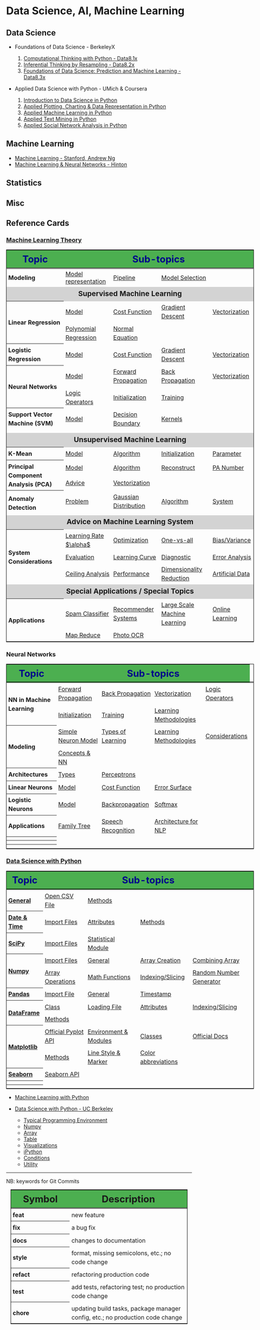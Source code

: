# Data Science, AI, Machine Learning

## Data Science

+ Foundations of Data Science - BerkeleyX
  1.  [Computational Thinking with Python - Data8.1x](./DSFund-BerkeleyX/1-CompThinkWPython/README.md)
  2.  [Inferential Thinking by Resampling - Data8.2x](./DSFund-BerkeleyX/2-Inferential/README.md)
  3.  [Foundations of Data Science: Prediction and Machine Learning - Data8.3x](./DSFund-BerkeleyX/3-PredictML/README.md)

+ Applied Data Science with Python - UMich & Coursera
  1. [Introduction to Data Science in Python](./AppliedDS-UMich/1-IntroDS/README.md)
  2. [Applied Plotting, Charting & Data Representation in Python](./AppliedDS-UMich/2-InfoVis/README.md)
  3. [Applied Machine Learning in Python](./AppliedDS-UMich/3-AML/README.md)
  4. [Applied Text Mining in Python](./AppliedDS-UMich/4-TextMining/README.md)
  5. [Applied Social Network Analysis in Python](./AppliedDS-UMich/5-SocialNet/README.md)

## Machine Learning

  + [Machine Learning - Stanford, Andrew Ng](./ML/ML-Stanford/README.md)
  + [Machine Learning & Neural Networks - Hinton](./ML/MLNN-Hinton/README.md)


## Statistics

## Misc


## Reference Cards

### [Machine Learning Theory](./RefCards/MLTheory.md)

<table style="margin: 0 auto; border: 1px solid black; border-collapse: collapse; width: 70vw;">
  <thead>
  <tr style="border-bottom: double black;">
    <th style="min-width: 15%; font-size: 1.6em; border-right: double back; text-align: center; background-color: #4CAF50; padding: 0.3em; color: darkblue;"> Topic </th>
    <th colspan="4" style="text-align: center; font-size: 1.6em; background-color: #4CAF50; padding: 0.3em;  color: darkblue;"> Sub-topics </th>
  </tr>
  </thead>
  <tbody>
  <tr>
    <th style="padding: 0.3em;text-align: left; line-height: 1.5; vertical-align: middle;"> Modeling </th>
    <td style="padding: 0.3em;"> <a href="RefCards/MLTheory.md#model-representation"> Model representation </a> </td>
    <td style="padding: 0.3em;"> <a href="RefCards/MLTheory.md#pipeline"> Pipeline </a> </td>
    <td style="padding: 0.3em;"> <a href="RefCards/MLTheory.md#model-selection"> Model Selection </a> </td>
    <td style="padding: 0.3em;">  </td>
  </tr>
  <tr> <td colspan="5" style="text-align: center; font-weight: bolder; line-height: 1.6; vertical-align: middle; font-size: 1.2em; background-color: lightgrey;"> Supervised Machine Learning </td> </tr>
  <tr style="text-align: left; line-height: 1.5; vertical-align: middle;">
    <th rowspan="2" style="padding: 0.3em; text-align: left; line-height: 1.5; vertical-align: middle;"> Linear Regression </th>
    <td style="padding: 0.3em;"> <a href="RefCards/MLTheory.md#model-linear-regression"> Model </a></td>
    <td style="padding: 0.3em;"> <a href="RefCards/MLTheory.md#cost-function-linear-regression"> Cost Function </a></td>
    <td style="padding: 0.3em;"> <a href="RefCards/MLTheory.md#gradient-descent-linear-regression"> Gradient Descent </a></td>
    <td style="padding: 0.3em;"> <a href="RefCards/MLTheory.md#vectorization-linear-regression"> Vectorization </a></td>
  </a></tr>
  <tr style="text-align: left; line-height: 1.5; vertical-align: middle;">
    <td style="padding: 0.3em;"> <a href="RefCards/MLTheory.md#polynomial-regression"> Polynomial Regression</a></td>
    <td style="padding: 0.3em;"> <a href="RefCards/MLTheory.md#normal-equation"> Normal Equation </a></td>
    <td style="padding: 0.3em;">  </td>
    <td style="padding: 0.3em;">  </td>
  </a></tr>

  <tr style="text-align: left; line-height: 1.5; vertical-align: middle;">
    <th rowspan="1" style="padding: 0.3em; text-align: left; line-height: 1.5; vertical-align: middle;"> Logistic Regression </th>
    <td style="padding: 0.3em;"> <a href="RefCards/MLTheory.md#model-logistic-regression"> Model </a> </td>
    <td style="padding: 0.3em;"> <a href="RefCards/MLTheory.md#cost-function-logistic-regression"> Cost Function </a> </td>
    <td style="padding: 0.3em;"> <a href="RefCards/MLTheory.md#gradient-descent-logistic-regression"> Gradient Descent </a> </td>
    <td style="padding: 0.3em;"> <a href="RefCards/MLTheory.md#vectorization-logistic-regression"> Vectorization </a> </td>
  </tr>

  <tr style="text-align: left; line-height: 1.5; vertical-align: middle;">
    <th rowspan="2" style="padding: 0.3em; text-align: left; line-height: 1.5; vertical-align: middle;"> Neural Networks </th>
    <td style="padding: 0.3em;"> <a href="RefCards/MLTheory.md#model-neural-network"> Model </a> </td>
    <td style="padding: 0.3em;"> <a href="RefCards/MLTheory.md#forward-propagation"> Forward Propagation </a> </td>
    <td style="padding: 0.3em;"> <a href="RefCards/MLTheory.md#backward-propagation"> Back Propagation </a> </td>
    <td style="padding: 0.3em;"> <a href="RefCards/MLTheory.md#vectorization-neural-network"> Vectorization </a> </td>
  </tr>
  <tr style="text-align: left; line-height: 1.5; vertical-align: middle;">
    <td style="padding: 0.3em;"> <a href="RefCards/MLTheory.md#applications"> Logic Operators </a> </td>
    <td style="padding: 0.3em;"> <a href="RefCards/MLTheory.md#initialization-neural-network"> Initialization </a> </td>
    <td style="padding: 0.3em;"> <a href="RefCards/MLTheory.md#neural-network-algorithm"> Training </a> </td>
    <td style="padding: 0.3em;">  </td>
  </tr>

  <tr style="text-align: left; line-height: 1.5; vertical-align: middle;">
    <th rowspan="2" style="padding: 0.3em; text-align: left; line-height: 1.5; vertical-align: middle;"> Support Vector Machine (SVM) </th>
  <tr style="text-align: left; line-height: 1.5; vertical-align: middle;">
    <td style="padding: 0.3em;"> <a href="RefCards/MLTheory.md#model-svm"> Model </a></td>
    <td style="padding: 0.3em;"> <a href="RefCards/MLTheory.md#decision-boundary"> Decision Boundary </a></td>
    <td style="padding: 0.3em;"> <a href="RefCards/MLTheory.md#kernels"> Kernels </a> </td>
    <td style="padding: 0.3em;"> <a href="RefCards/MLTheory.md#">  </a> </td>
  </tr>
  <tr style="text-align: left; line-height: 1.5; vertical-align: middle;">
  <tr style="text-align: left; line-height: 1.5; vertical-align: middle;">
    <td style="padding: 0.3em;"> <a href="RefCards/MLTheory.md#">  </a></td>
    <td style="padding: 0.3em;"> <a href="RefCards/MLTheory.md#">  </a></td>
    <td style="padding: 0.3em;"> <a href="RefCards/MLTheory.md#">  </a> </td>
    <td style="padding: 0.3em;"> <a href="RefCards/MLTheory.md#">  </a> </td>
  </tr>

  <tr> <td colspan="5" style="text-align: center; font-weight: bolder; line-height: 1.6; vertical-align: middle; font-size: 1.2em; background-color: lightgray;"> Unsupervised Machine Learning </td> </tr>
  <tr style="text-align: left; line-height: 1.5; vertical-align: middle;">
  <th rowspan="2" style="padding: 0.3em; text-align: left; line-height: 1.5; vertical-align: middle;"> K-Mean </th>
  <tr style="text-align: left; line-height: 1.5; vertical-align: middle;">
    <td style="padding: 0.3em;"> <a href="RefCards/MLTheory.md#model-k-mean"> Model </a></td>
    <td style="padding: 0.3em;"> <a href="RefCards/MLTheory.md#algorithm-k-mean"> Algorithm </a></td>
    <td style="padding: 0.3em;"> <a href="RefCards/MLTheory.md#initialization-k-mean"> Initialization </a> </td>
    <td style="padding: 0.3em;"> <a href="RefCards/MLTheory.md#parameter"> Parameter </a> </td>
  </tr>

  <tr style="text-align: left; line-height: 1.5; vertical-align: middle;">
    <th rowspan="2" style="padding: 0.3em;text-align: left; line-height: 1.5; vertical-align: middle;"> Principal Component Analysis (PCA) </th>
    <td style="padding: 0.3em;"> <a href="RefCards/MLTheory.md#model-pca"> Model </a></td>
    <td style="padding: 0.3em;"> <a href="RefCards/MLTheory.md#algorithm-pca"> Algorithm </a></td>
    <td style="padding: 0.3em;"> <a href="RefCards/MLTheory.md#reconstruction-of-pca"> Reconstruct </a></td>
    <td style="padding: 0.3em;"> <a href="RefCards/MLTheory.md#number-of-pa"> PA Number </a></td>
  </tr>
  <tr style="text-align: left; line-height: 1.5; vertical-align: middle;">
    <td style="padding: 0.3em;"> <a href="RefCards/MLTheory.md#"> Advice </a></td>
    <td style="padding: 0.3em;"> <a href="RefCards/MLTheory.md#"> Vectorization </a></td>
    <td style="padding: 0.3em;"> <a href="RefCards/MLTheory.md#">  </a> </td>
    <td style="padding: 0.3em;"> <a href="RefCards/MLTheory.md#">  </a> </td>
  </tr>

  <tr style="text-align: left; line-height: 1.5; vertical-align: middle;">
    <th rowspan="2" style="padding: 0.3em;text-align: left; line-height: 1.5; vertical-align: middle;"> Anomaly Detection </th>
    <td style="padding: 0.3em;"> <a href="RefCards/MLTheory.md#problem-description"> Problem </a></td>
    <td style="padding: 0.3em;"> <a href="RefCards/MLTheory.md#gaussian-distribution"> Gaussian Distribution </a></td>
    <td style="padding: 0.3em;"> <a href="RefCards/MLTheory.md#algorithm-anomaly-detection"> Algorithm </a> </td>
    <td style="padding: 0.3em;"> <a href="RefCards/MLTheory.md#system-anomaly-detection"> System </a> </td>
  </tr>
  <tr style="text-align: left; line-height: 1.5; vertical-align: middle;">
    <td style="padding: 0.3em;"> <a href="RefCards/MLTheory.md#">  </a></td>
    <td style="padding: 0.3em;"> <a href="RefCards/MLTheory.md#">  </a></td>
    <td style="padding: 0.3em;"> <a href="RefCards/MLTheory.md#">  </a> </td>
    <td style="padding: 0.3em;"> <a href="RefCards/MLTheory.md#">  </a> </td>
  </tr>

  <tr> <td colspan="5" style="text-align: center; font-weight: bolder; line-height: 1.6; vertical-align: middle; font-size: 1.2em; background-color: lightgrey;"> Advice on Machine Learning System </td> </tr>
  <tr style="text-align: left; line-height: 1.5; vertical-align: middle;">
    <th rowspan="3" style="padding: 0.3em;text-align: left; line-height: 1.5; vertical-align: middle;"> System Considerations </th>
    <td style="padding: 0.3em;"> <a href="RefCards/MLTheory.md#learning-rate-98183-"> Learning Rate $\alpha$ </a></td>
    <td style="padding: 0.3em;"> <a href="RefCards/MLTheory.md#optimization"> Optimization </a></td>
    <td style="padding: 0.3em;"> <a href="RefCards/MLTheory.md#multiclass-classification-one-vs-all"> One-vs-all </a></td>
    <td style="padding: 0.3em;"> <a href="RefCards/MLTheory.md#bias-variance"> Bias/Variance </a></td>
  </tr>
  <tr style="text-align: left; line-height: 1.5; vertical-align: middle;">
    <td style="padding: 0.3em;"> <a href="RefCards/MLTheory.md#evaluation"> Evaluation </a></td>
    <td style="padding: 0.3em;"> <a href="RefCards/MLTheory.md#learning-curve"> Learning Curve </a></td>
    <td style="padding: 0.3em;"> <a href="RefCards/MLTheory.md#diagnostic"> Diagnostic </a> </td>
    <td style="padding: 0.3em;"> <a href="RefCards/MLTheory.md#error-analysis"> Error Analysis </a> </td>
  </tr>
  <tr style="text-align: left; line-height: 1.5; vertical-align: middle;">
    <td style="padding: 0.3em;"> <a href="RefCards/MLTheory.md#ceiling-analysis"> Ceiling Analysis </a></td>
    <td style="padding: 0.3em;"> <a href="RefCards/MLTheory.md#performance-measurement"> Performance </a></td>
    <td style="padding: 0.3em;"> <a href="RefCards/MLTheory.md#dimensionality-reduction"> Dimensionality Reduction </a> </td>
    <td style="padding: 0.3em;"> <a href="RefCards/MLTheory.md#artificial-data"> Artificial Data </a> </td>
  </tr>

  <tr> <td colspan="5" style="text-align: center; font-weight: bolder; line-height: 1.6; vertical-align: middle; font-size: 1.2em; background-color: lightgrey;"> Special Applications / Special Topics </td> </tr>
  <tr style="text-align: left; line-height: 1.5; vertical-align: middle;">
    <th rowspan="2" style="padding: 0.3em;text-align: left; line-height: 1.5; vertical-align: middle;"> Applications </th>
    <td style="padding: 0.3em;"> <a href="RefCards/MLTheory.md#spam-classifier"> Spam Classifier </a></td>
    <td style="padding: 0.3em;"> <a href="RefCards/MLTheory.md#recommender-system"> Recommender Systems </a></td>
    <td style="padding: 0.3em;"> <a href="RefCards/MLTheory.md#large-scale-machine-learning"> Large Scale Machine Learning </a></td>
    <td style="padding: 0.3em;"> <a href="RefCards/MLTheory.md#online-learning"> Online Learning </a></td>
  </tr>
  <tr style="text-align: left; line-height: 1.5; vertical-align: middle;">
    <td style="padding: 0.3em;"> <a href="RefCards/MLTheory.md#map-reduce"> Map Reduce </a></td>
    <td style="padding: 0.3em;"> <a href="RefCards/MLTheory.md#photo-ocr"> Photo OCR </a></td>
    <td style="padding: 0.3em;"> <a href="RefCards/MLTheory.md#">  </a></td>
    <td style="padding: 0.3em;"> <a href="RefCards/MLTheory.md#">  </a></td>
  </tr>

  </tbody>
</table>


### Neural Networks


<table style="margin: 0 auto; border: 1px solid black; border-collapse: collapse; width: 70vw;">
  <thead>
  <tr style="border-bottom: double black;">
    <th style="min-width: 15%; font-size: 1.6em; border-right: double back; text-align: center; background-color: #4CAF50; padding: 0.3em; color: darkblue;"> Topic </th>
    <th colspan="4" style="text-align: center; font-size: 1.6em; background-color: #4CAF50; padding: 0.3em;  color: darkblue;"> Sub-topics </th>
  </tr>
  </thead>
  <tbody>
  <tr style="text-align: left; line-height: 1.5; vertical-align: middle;">
    <th rowspan="2" style="padding: 0.3em; text-align: left; line-height: 1.5; vertical-align: middle;"> NN in Machine Learning</th>
    <td style="padding: 0.3em;"> <a href="RefCards/MLTheory.md#forward-propagation"> Forward Propagation </a> </td>
    <td style="padding: 0.3em;"> <a href="RefCards/MLTheory.md#backward-propagation"> Back Propagation </a> </td>
    <td style="padding: 0.3em;"> <a href="RefCards/MLTheory.md#vectorization-neural-network"> Vectorization </a> </td>
    <td style="padding: 0.3em;"> <a href="RefCards/MLTheory.md#applications"> Logic Operators </a> </td>
  </tr>
  <tr style="text-align: left; line-height: 1.5; vertical-align: middle;">
    <td style="padding: 0.3em;"> <a href="RefCards/MLTheory.md#initialization-neural-network"> Initialization </a> </td>
    <td style="padding: 0.3em;"> <a href="RefCards/MLTheory.md#neural-network-algorithm"> Training </a> </td>
    <td style="padding: 0.3em;"> <a href="RefCards/NeuralNets.md#"> Learning Methodologies </a> </td>
    <td style="padding: 0.3em;"> <a href="RefCards/NeuralNets.md#">  </a> </td>
    <td style="padding: 0.3em;">  </td>
  </tr>
  <tr style="text-align: left; line-height: 1.5; vertical-align: middle;">
    <th rowspan="2" style="padding: 0.3em; text-align: left; line-height: 1.5; vertical-align: middle;"> Modeling </th>
    <td style="padding: 0.3em;"> <a href="RefCards/NeuralNets.md#simple-neuron-model"> Simple Neuron Model </a> </td>
    <td style="padding: 0.3em;"> <a href="RefCards/NeuralNets.md#types-of-learning"> Types of Learning </a> </td>
    <td style="padding: 0.3em;"> <a href="RefCards/NeuralNets.md#learning-methodologies"> Learning Methodologies </a> </td>
    <td style="padding: 0.3em;"> <a href="RefCards/NeuralNets.md#considerations-of-learning-procedures"> Considerations </a> </td>
  </tr>
  <tr style="text-align: left; line-height: 1.5; vertical-align: middle;">
    <td style="padding: 0.3em;"> <a href="RefCards/NeuralNets.md#concepts-and-neural-networks"> Concepts & NN </a> </td>
    <td style="padding: 0.3em;"> <a href="RefCards/NeuralNets.md#">  </a> </td>
    <td style="padding: 0.3em;"> <a href="RefCards/NeuralNets.md#">  </a> </td>
    <td style="padding: 0.3em;"> <a href="RefCards/NeuralNets.md#">  </a> </td>
  </tr>
  <tr style="text-align: left; line-height: 1.5; vertical-align: middle;">
    <th rowspan="1" style="padding: 0.3em; text-align: left; line-height: 1.5; vertical-align: middle;"> Architectures </th>
    <td style="padding: 0.3em;"> <a href="RefCards/NeuralNets.md#types-of-architectures"> Types </a> </td>
    <td style="padding: 0.3em;"> <a href="RefCards/NeuralNets.md#perceptrons"> Perceptrons </a> </td>
    <td style="padding: 0.3em;"> <a href="RefCards/NeuralNets.md#">  </a> </td>
    <td style="padding: 0.3em;"> <a href="RefCards/NeuralNets.md#">  </a> </td>
  </tr>
  <tr style="text-align: left; line-height: 1.5; vertical-align: middle;">
    <th rowspan="1" style="padding: 0.3em; text-align: left; line-height: 1.5; vertical-align: middle;"> Linear Neurons </th>
    <td style="padding: 0.3em;"> <a href="RefCards/NeuralNets.md#model-of-linear-neurons"> Model </a> </td>
    <td style="padding: 0.3em;"> <a href="RefCards/NeuralNets.md#cost-function-for-linear-neurons"> Cost Function </a> </td>
    <td style="padding: 0.3em;"> <a href="RefCards/NeuralNets.md#error-surface-for-linear-neuron"> Error Surface </a> </td>
    <td style="padding: 0.3em;"> <a href="RefCards/NeuralNets.md#">  </a> </td>
  </tr>
  <tr style="text-align: left; line-height: 1.5; vertical-align: middle;">
    <th rowspan="1" style="padding: 0.3em; text-align: left; line-height: 1.5; vertical-align: middle;"> Logistic Neurons </th>
    <td style="padding: 0.3em;"> <a href="RefCards/NeuralNets.md#model-for-logistic-neurons"> Model </a> </td>
    <td style="padding: 0.3em;"> <a href="RefCards/NeuralNets.md#backpropagation-for-logistic-neurons"> Backpropagation </a> </td>
    <td style="padding: 0.3em;"> <a href="RefCards/NeuralNets.md#the-softmax-function"> Softmax </a> </td>
    <td style="padding: 0.3em;"> <a href="RefCards/NeuralNets.md#">  </a> </td>
  </tr>
  <tr style="text-align: left; line-height: 1.5; vertical-align: middle;">
    <th rowspan="1" style="padding: 0.3em; text-align: left; line-height: 1.5; vertical-align: middle;"> Applications </th>
    <td style="padding: 0.3em;"> <a href="RefCards/NeuralNets.md#family-tree-multiclass-learning"> Family Tree </a> </td>
    <td style="padding: 0.3em;"> <a href="RefCards/NeuralNets.md#speech-recognition"> Speech Recognition </a> </td>
    <td style="padding: 0.3em;"> <a href="RefCards/NeuralNets.md#a-unified-architecture-for-natural-language-processing"> Architecture for NLP </a> </td>
    <td style="padding: 0.3em;"> <a href="RefCards/NeuralNets.md#">  </a> </td>
  </tr>
  <tr style="text-align: left; line-height: 1.5; vertical-align: middle;">
    <th rowspan="1" style="padding: 0.3em; text-align: left; line-height: 1.5; vertical-align: middle;"> </th>
    <td style="padding: 0.3em;"> <a href="RefCards/NeuralNets.md#">  </a> </td>
    <td style="padding: 0.3em;"> <a href="RefCards/NeuralNets.md#">  </a> </td>
    <td style="padding: 0.3em;"> <a href="RefCards/NeuralNets.md#">  </a> </td>
    <td style="padding: 0.3em;"> <a href="RefCards/NeuralNets.md#">  </a> </td>
  </tr>
  <tr style="text-align: left; line-height: 1.5; vertical-align: middle;">
    <th rowspan="1" style="padding: 0.3em; text-align: left; line-height: 1.5; vertical-align: middle;"> </th>
    <td style="padding: 0.3em;"> <a href="RefCards/NeuralNets.md#">  </a> </td>
    <td style="padding: 0.3em;"> <a href="RefCards/NeuralNets.md#">  </a> </td>
    <td style="padding: 0.3em;"> <a href="RefCards/NeuralNets.md#">  </a> </td>
    <td style="padding: 0.3em;"> <a href="RefCards/NeuralNets.md#">  </a> </td>
  </tr>
  <tr style="text-align: left; line-height: 1.5; vertical-align: middle;">
    <th rowspan="1" style="padding: 0.3em; text-align: left; line-height: 1.5; vertical-align: middle;"> </th>
    <td style="padding: 0.3em;"> <a href="RefCards/NeuralNets.md#">  </a> </td>
    <td style="padding: 0.3em;"> <a href="RefCards/NeuralNets.md#">  </a> </td>
    <td style="padding: 0.3em;"> <a href="RefCards/NeuralNets.md#">  </a> </td>
    <td style="padding: 0.3em;"> <a href="RefCards/NeuralNets.md#">  </a> </td>
  </tr>
  </tbody>
</table>


### [Data Science with Python](./RefCards/PythonDS.md)

<table style="margin: 0 auto; border: 1px solid black; border-collapse: collapse; width: 70vw;">
  <thead>
  <tr style="border-bottom: double black;">
    <th style="min-width: 15%; font-size: 1.6em; border-right: double back; text-align: center; background-color: #4CAF50; padding: 0.3em; color: darkblue;"> Topic </th>
    <th colspan="4" style="text-align: center; font-size: 1.6em; background-color: #4CAF50; padding: 0.3em;  color: darkblue;"> Sub-topics </th>
  </tr>
  </thead>
  <tbody>
  <tr style="text-align: left; line-height: 1.5; vertical-align: middle;">
    <th rowspan="1" style="padding: 0.3em; text-align: left; line-height: 1.5; vertical-align: middle;"> <a href="./RefCards/PythonDS.md#general"> General </a></th>
    <td style="padding: 0.3em;"> <a href="RefCards/PythonDS.md#open-cvs-file"> Open CSV File </a> </td>
    <td style="padding: 0.3em;"> <a href="RefCards/PythonDS.md#methods"> Methods </a> </td>
    <td style="padding: 0.3em;"> <a href="RefCards/PythonDS.md#">  </a> </td>
    <td style="padding: 0.3em;"> <a href="RefCards/PythonDS.md#">  </a> </td>
  </tr>
  <tr style="text-align: left; line-height: 1.5; vertical-align: middle;">
    <th rowspan="1" style="padding: 0.3em; text-align: left; line-height: 1.5; vertical-align: middle;"> <a href="RefCards/PythonDS.md#date-and-times"> Date & Time </a> </th>
    <td style="padding: 0.3em;"> <a href="RefCards/PythonDS.md#import-files"> Import Files </a> </td>
    <td style="padding: 0.3em;"> <a href="RefCards/PythonDS.md#attributes"> Attributes </a> </td>
    <td style="padding: 0.3em;"> <a href="RefCards/PythonDS.md#methods-1"> Methods </a> </td>
    <td style="padding: 0.3em;"> <a href="RefCards/PythonDS.md#">  </a> </td>
  </tr>
  <tr style="text-align: left; line-height: 1.5; vertical-align: middle;">
    <th rowspan="1" style="padding: 0.3em; text-align: left; line-height: 1.5; vertical-align: middle;"> <a href="RefCards/PythonDS.md#scipy"> SciPy </a> </th>
    <td style="padding: 0.3em;"> <a href="RefCards/PythonDS.md#import-files-1"> Import Files </a> </td>
    <td style="padding: 0.3em;"> <a href="RefCards/PythonDS.md#statistical-module"> Statistical Module </a> </td>
    <td style="padding: 0.3em;"> <a href="RefCards/PythonDS.md#">  </a> </td>
    <td style="padding: 0.3em;"> <a href="RefCards/PythonDS.md#">  </a> </td>
  </tr>
  <tr style="text-align: left; line-height: 1.5; vertical-align: middle;">
    <th rowspan="2" style="rowspan: 2; padding: 0.3em; text-align: left; line-height: 1.5; vertical-align: middle;"> <a href="RefCards/PythonDS.md#numpy"> Numpy </a> </th>
    <td style="padding: 0.3em;"> <a href="RefCards/PythonDS.md#import-file"> Import Files </a> </td>
    <td style="padding: 0.3em;"> <a href="RefCards/PythonDS.md#general-1"> General </a> </td>
    <td style="padding: 0.3em;"> <a href="RefCards/PythonDS.md#array-creation"> Array Creation </a> </td>
    <td style="padding: 0.3em;"> <a href="RefCards/PythonDS.md#combining-array"> Combining Array </a> </td>
  </tr>
  <tr style="text-align: left; line-height: 1.5; vertical-align: middle;">
    <td style="padding: 0.3em;"> <a href="RefCards/PythonDS.md#array-operations"> Array Operations </a> </td>
    <td style="padding: 0.3em;"> <a href="RefCards/PythonDS.md#math-functions"> Math Functions </a> </td>
    <td style="padding: 0.3em;"> <a href="RefCards/PythonDS.md#indexingslicing"> Indexing/Slicing </a> </td>
    <td style="padding: 0.3em;"> <a href="RefCards/PythonDS.md#random-number-generator"> Random Number Generator </a> </td>
  </tr>
  <tr style="text-align: left; line-height: 1.5; vertical-align: middle;">
    <th rowspan="1" style="padding: 0.3em; text-align: left; line-height: 1.5; vertical-align: middle;"> <a href="RefCards/PythonDS.md#date-and-times"> Pandas </a> </th>
    <td style="padding: 0.3em;"> <a href="RefCards/PythonDS.md#import-file-1"> Import File </a> </td>
    <td style="padding: 0.3em;"> <a href="RefCards/PythonDS.md#general-2"> General </a> </td>
    <td style="padding: 0.3em;"> <a href="RefCards/PythonDS.md#timestamp"> Timestamp </a> </td>
    <td style="padding: 0.3em;"> <a href="RefCards/PythonDS.md#">  </a> </td>
  </tr>
  <tr style="text-align: left; line-height: 1.5; vertical-align: middle;">
    <th rowspan="2" style="padding: 0.3em; text-align: left; line-height: 1.5; vertical-align: middle;"> <a href="RefCards/PythonDS.md#matplotlib"> DataFrame </a> </th>
    <td style="padding: 0.3em;"> <a href="RefCards/PythonDS.md#class"> Class </a> </td>
    <td style="padding: 0.3em;"> <a href="RefCards/PythonDS.md#load-file"> Loading File </a> </td>
    <td style="padding: 0.3em;"> <a href="RefCards/PythonDS.md#attributes-1"> Attributes </a> </td>
    <td style="padding: 0.3em;"> <a href="RefCards/PythonDS.md#indexing--slicing"> Indexing/Slicing </a> </td>
  </tr>
  <tr style="text-align: left; line-height: 1.5; vertical-align: middle;">
    <td style="padding: 0.3em;"> <a href="RefCards/PythonDS.md#methods-3"> Methods </a> </td>
    <td style="padding: 0.3em;"> <a href="RefCards/PythonDS.md#">  </a> </td>
    <td style="padding: 0.3em;"> <a href="RefCards/PythonDS.md#">  </a> </td>
    <td style="padding: 0.3em;"> <a href="RefCards/PythonDS.md#">  </a> </td>
  </tr>
  <tr style="text-align: left; line-height: 1.5; vertical-align: middle;">
    <th rowspan="2" style="padding: 0.3em; text-align: left; line-height: 1.5; vertical-align: middle;"> <a href="RefCards/PythonDS.md#matplotlib"> Matplotlib </a> </th>
    <td style="padding: 0.3em;"> <a href="RefCards/PythonDS.md#official-pyplot-api"> Official Pyplot API </a> </td>
    <td style="padding: 0.3em;"> <a href="RefCards/PythonDS.md#environment-and-module"> Environment & Modules </a> </td>
    <td style="padding: 0.3em;"> <a href="RefCards/PythonDS.md#classes"> Classes </a> </td>
    <td style="padding: 0.3em;"> <a href="RefCards/PythonDS.md0official-docs#"> Official Docs </a> </td>
  </tr>
  <tr style="text-align: left; line-height: 1.5; vertical-align: middle;">
    <td style="padding: 0.3em;"> <a href="RefCards/PythonDS.md#methods-4"> Methods </a> </td>
    <td style="padding: 0.3em;"> <a href="RefCards/PythonDS.md#line-style-or-marker"> Line Style & Marker </a> </td>
    <td style="padding: 0.3em;"> <a href="RefCards/PythonDS.md#color-abbreviations"> Color abbreviations </a> </td>
    <td style="padding: 0.3em;"> <a href="RefCards/PythonDS.md#">  </a> </td>
  </tr>
  <tr style="text-align: left; line-height: 1.5; vertical-align: middle;">
    <th rowspan="1" style="padding: 0.3em; text-align: left; line-height: 1.5; vertical-align: middle;"> <a href="RefCards/PythonDS.md#seaborn"> Seaborn </a> </th>
    <td style="padding: 0.3em;"> <a href="RefCards/PythonDS.md#seaborn-api"> Seaborn API </a> </td>
    <td style="padding: 0.3em;"> <a href="RefCards/PythonDS.md#">  </a> </td>
    <td style="padding: 0.3em;"> <a href="RefCards/PythonDS.md#">  </a> </td>
    <td style="padding: 0.3em;"> <a href="RefCards/PythonDS.md#">  </a> </td>
  </tr>
  <tr style="text-align: left; line-height: 1.5; vertical-align: middle;">
    <th rowspan="1" style="padding: 0.3em; text-align: left; line-height: 1.5; vertical-align: middle;"> <a href="RefCards/PythonDS.md#">  </a> </th>
    <td style="padding: 0.3em;"> <a href="RefCards/PythonDS.md#">  </a> </td>
    <td style="padding: 0.3em;"> <a href="RefCards/PythonDS.md#">  </a> </td>
    <td style="padding: 0.3em;"> <a href="RefCards/PythonDS.md#">  </a> </td>
    <td style="padding: 0.3em;"> <a href="RefCards/PythonDS.md#">  </a> </td>
  </tr>
  <tr style="text-align: left; line-height: 1.5; vertical-align: middle;">
    <th rowspan="1" style="padding: 0.3em; text-align: left; line-height: 1.5; vertical-align: middle;"> <a href="RefCards/PythonDS.md#">  </a> </th>
    <td style="padding: 0.3em;"> <a href="RefCards/PythonDS.md#">  </a> </td>
    <td style="padding: 0.3em;"> <a href="RefCards/PythonDS.md#">  </a> </td>
    <td style="padding: 0.3em;"> <a href="RefCards/PythonDS.md#">  </a> </td>
    <td style="padding: 0.3em;"> <a href="RefCards/PythonDS.md#">  </a> </td>
  </tr>
  </tbody>
</table>


+ [Machine Learning with Python](./RefCards/PythonML.md)

+ [Data Science with Python - UC Berkeley](./RefCards/DataScience-UCB.md)
    + [Typical Programming Environment](./RefCards/DataScience-UCB.md#typical-programming-environment)
    + [Numpy](./RefCards/DataScience-UCB.md#numpy)
    + [Array](./RefCards/DataScience-UCB.md#array)
    + [Table](./RefCards/DataScience-UCB.md#table)
    + [Visualizations](./DataScience-UCB.md#visualizations)
    + [iPython](./RefCards/DataScience-UCB.md#ipython)
    + [Conditions](./RefCards/DataScience-UCB.md#conditions)
    + [Utility](./RefCards/DataScience-UCB.md#utility)




----------------------------
NB: keywords for Git Commits

  <table style="margin: 0 auto; border: 1px solid black; border-collapse: collapse; width: 50vw;">
    <thead>
    <tr style="border-bottom: double black;">
      <th style="width: 15vw; font-size: 1.6em; border-right: double back; text-align: center; background-color: #4CAF50; padding: 0.3em;"> Symbol </th>
      <th style="text-align: center; font-size: 1.6em; background-color: #4CAF50; padding: 0.3em;"> Description </th>
    </tr>
    </thead>
    <tbody>
    <tr style="text-align: left; line-height: 1.5; vertical-align: middle;">
      <th rowspan="1" style="padding: 0.3em; text-align: left; line-height: 1.5; vertical-align: middle;">  feat </th>
      <td style="padding: 0.3em;">  new feature </td>
    </tr>
    <tr style="text-align: left; line-height: 1.5; vertical-align: middle;">
      <th rowspan="1" style="padding: 0.3em; text-align: left; line-height: 1.5; vertical-align: middle;">  fix </th>
      <td style="padding: 0.3em;"> a bug fix </td>
    </tr>
    <tr style="text-align: left; line-height: 1.5; vertical-align: middle;">
      <th rowspan="1" style="padding: 0.3em; text-align: left; line-height: 1.5; vertical-align: middle;">  docs </th>
      <td style="padding: 0.3em;">  changes to documentation </td>
    </tr>
    <tr style="text-align: left; line-height: 1.5; vertical-align: middle;">
      <th rowspan="1" style="padding: 0.3em; text-align: left; line-height: 1.5; vertical-align: middle;">  style </th>
      <td style="padding: 0.3em;"> format, missing semicolons, etc.; no code change </td>
    </tr>
    <tr style="text-align: left; line-height: 1.5; vertical-align: middle;">
      <th rowspan="1" style="padding: 0.3em; text-align: left; line-height: 1.5; vertical-align: middle;">  refact </th>
      <td style="padding: 0.3em;"> refactoring production code </td>
    </tr>
    <tr style="text-align: left; line-height: 1.5; vertical-align: middle;">
      <th rowspan="1" style="padding: 0.3em; text-align: left; line-height: 1.5; vertical-align: middle;">  test </th>
      <td style="padding: 0.3em;"> add tests, refactoring test; no production code change </td>
    </tr>
    <tr style="text-align: left; line-height: 1.5; vertical-align: middle;">
      <th rowspan="1" style="padding: 0.3em; text-align: left; line-height: 1.5; vertical-align: middle;">  chore </th>
      <td style="padding: 0.3em;">  updating build tasks, package manager config, etc.; no production code change </td>
    </tr>
    </tbody>
  </table>



 